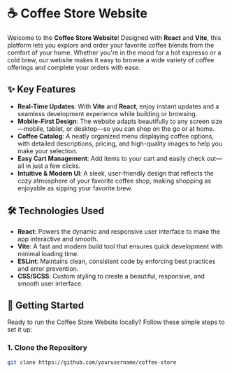 # ☕ Coffee Store Website

Welcome to the **Coffee Store Website**! Designed with **React** and **Vite**, this platform lets you explore and order your favorite coffee blends from the comfort of your home. Whether you're in the mood for a hot espresso or a cold brew, our website makes it easy to browse a wide variety of coffee offerings and complete your orders with ease.

## ✨ Key Features

- **Real-Time Updates**: With **Vite** and **React**, enjoy instant updates and a seamless development experience while building or browsing.
- **Mobile-First Design**: The website adapts beautifully to any screen size—mobile, tablet, or desktop—so you can shop on the go or at home.
- **Coffee Catalog**: A neatly organized menu displaying coffee options, with detailed descriptions, pricing, and high-quality images to help you make your selection.
- **Easy Cart Management**: Add items to your cart and easily check out—all in just a few clicks.
- **Intuitive & Modern UI**: A sleek, user-friendly design that reflects the cozy atmosphere of your favorite coffee shop, making shopping as enjoyable as sipping your favorite brew.

## 🛠️ Technologies Used

- **React**: Powers the dynamic and responsive user interface to make the app interactive and smooth.
- **Vite**: A fast and modern build tool that ensures quick development with minimal loading time.
- **ESLint**: Maintains clean, consistent code by enforcing best practices and error prevention.
- **CSS/SCSS**: Custom styling to create a beautiful, responsive, and smooth user interface.

## 🚀 Getting Started

Ready to run the Coffee Store Website locally? Follow these simple steps to set it up:

### 1. Clone the Repository

```bash
git clone https://github.com/yourusername/coffee-store
